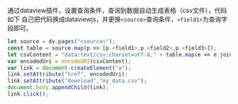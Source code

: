 通过dataview插件，设置查询条件，查询到数据自动生成表格（csv文件），代码如下
自己把代码换成dataviewjs，并更换`<source>`查询条件，`<field1>`为查询字段即可。
```js
let source = dv.pages("<source>");
const table = source.map(p => [p.<field1>,p.<field2>,p.<field3>]);
let csvContent = "data:text/csv;charset=utf-8," + table.map(e => e.join(",")).join("\n");
var encodedUri = encodeURI(csvContent);
var link = document.createElement("a");
link.setAttribute("href", encodedUri);
link.setAttribute("download","my_data.csv");
document.body.appendChild(link);
link.click();
```
